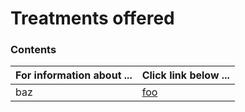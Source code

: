 # Treatments offered

### Contents
| **For information about ...** | **Click link below ...** |
|:---------------------|:-----------------------|
| baz | [foo](practice.md) |